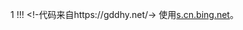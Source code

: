 1
!!!
<!-代码来自https://gddhy.net/->
使用<a href="https://s.cn.bing.net" target="_blank">s.cn.bing.net</a>。
<script src="https://cdn.jsdelivr.net/npm/live2d-widget@3.x/lib/L2Dwidget.min.js"></script>
<script>L2Dwidget.init({"pluginRootPath":"live2dw/","pluginJsPath":"lib/","pluginModelPath":"assets/","tagMode":false,"debug":false,"model":{"jsonPath":"https://cdn.jsdelivr.net/gh/gddhy/gddhy.github.io/live2dw/22/model.json"},"display":{"position":"right","width":210,"height":260},"mobile":{"show":true},"log":false});</script>
<script>
          window.imageLazyLoadSetting = {
              isSPA: false,
              processImages: null,
          };
      </script>
<script>window.addEventListener("load",function(){var t=/\.(gif|jpg|jpeg|tiff|png)$/i,r=/^data:image\/[a-z]+;base64,/;Array.prototype.slice.call(document.querySelectorAll("img[data-original]")).forEach(function(a){var e=a.parentNode;"A"===e.tagName&&(e.href.match(t)||e.href.match(r))&&(e.href=a.dataset.original)})});</script>
<script>!function(n){n.imageLazyLoadSetting.processImages=i;var e=n.imageLazyLoadSetting.isSPA,r=Array.prototype.slice.call(document.querySelectorAll("img[data-original]"));function i(){e&&(r=Array.prototype.slice.call(document.querySelectorAll("img[data-original]")));for(var t,a=0;a<r.length;a++)0<=(t=(t=r[a]).getBoundingClientRect()).bottom&&0<=t.left&&t.top<=(n.innerHeight||document.documentElement.clientHeight)&&function(){var t,e,n,i,o=r[a];t=o,e=function(){r=r.filter(function(t){return o!==t})},n=new Image,i=t.getAttribute("data-original"),n.onload=function(){t.src=i,e&&e()},n.src=i}()}i(),n.addEventListener("scroll",function(){var t,e;t=i,e=n,clearTimeout(t.tId),t.tId=setTimeout(function(){t.call(e)},500)})}(this);</script>
<script>(function (w, d, s, id) {
          if (typeof (w.webpushr) !== 'undefined') return; w.webpushr = w.webpushr || function () { (w.webpushr.q = w.webpushr.q || []).push(arguments) }; var js, fjs = d.getElementsByTagName(s)[0]; js = d.createElement(s); js.id = id; js.async = 1; js.src = "https://cdn.webpushr.com/app.min.js";fjs.parentNode.appendChild(js);}(window, document, 'script', 'webpushr-jssdk'));webpushr('setup', { 'key': 'BPsVBuMomA6tCiE0Mvggjijaeq_rxEEl2LfoyzQViBgU71Lcx9yop5bFI07rA_TPr-X8PsCcKjDs5Ovl9nf1MtM' });</script> 
